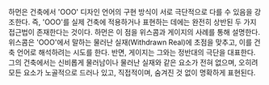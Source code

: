 하먼은 건축에서 'OOO' 디자인 언어의 구현 방식이 서로 극단적으로 다를 수 있음을 강조한다. 즉, 'OOO'를 실제 건축에 적용하거나 표현하는 데에는 완전히 상반된 두 가지 접근법이 존재한다는 것이다. 하먼은 이 점을 위스콤과 게이지의 사례를 통해 설명한다. 위스콤은 'OOO'에서 말하는 물러난 실재(Withdrawn Real)에 초점을 맞추고, 이를 건축 언어로 해석하려는 시도를 한다. 반면, 게이지는 그와는 정반대의 극단을 대표한다. 그의 건축에서는 신비롭게 물러남이나 물러난 실재와 같은 요소가 전혀 없으며, 오히려 모든 요소가 노골적으로 드러나 있고, 직접적이며, 숨겨진 것 없이 명확하게 표현된다.
